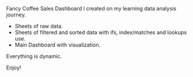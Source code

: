 Fancy Coffee Sales Dashboard I created on my learning data analysis journey.

* Sheets of raw data.
* Sheets of filtered and sorted data with ifs, index/matches and lookups use.
* Main Dashboard with visualization.

Everything is dynamic.

Enjoy!
